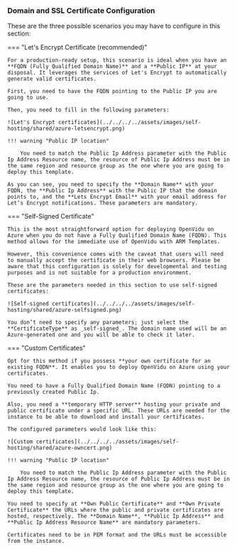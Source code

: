 ### Domain and SSL Certificate Configuration

These are the three possible scenarios you may have to configure in this section:


=== "Let's Encrypt Certificate (recommended)"

    For a production-ready setup, this scenario is ideal when you have an **FQDN (Fully Qualified Domain Name)** and a **Public IP** at your disposal. It leverages the services of Let's Encrypt to automatically generate valid certificates.

    First, you need to have the FQDN pointing to the Public IP you are going to use.

    Then, you need to fill in the following parameters:

    ![Let's Encrypt certificates](../../../../assets/images/self-hosting/shared/azure-letsencrypt.png)

    !!! warning "Public IP location"

        You need to match the Public Ip Address parameter with the Public Ip Address Resource name, the resource of Public Ip Address must be in the same region and resource group as the one where you are going to deploy this template.

    As you can see, you need to specify the **Domain Name** with your FQDN, the **Public Ip Address** with the Public IP that the domain points to, and the **Lets Encrypt Email** with your email address for Let’s Encrypt notifications. These parameters are mandatory.


=== "Self-Signed Certificate"

    This is the most straightforward option for deploying OpenVidu on Azure when you do not have a Fully Qualified Domain Name (FQDN). This method allows for the immediate use of OpenVidu with ARM Templates.

    However, this convenience comes with the caveat that users will need to manually accept the certificate in their web browsers. Please be aware that this configuration is solely for developmental and testing purposes and is not suitable for a production environment.

    These are the parameters needed in this section to use self-signed certificates:

    ![Self-signed certificates](../../../../assets/images/self-hosting/shared/azure-selfsigned.png)

    You don’t need to specify any parameters; just select the **CertificateType** as _self-signed_. The domain name used will be an Azure-generated one and you will be able to check it later.

=== "Custom Certificates"

    Opt for this method if you possess **your own certificate for an existing FQDN**. It enables you to deploy OpenVidu on Azure using your certificates.

    You need to have a Fully Qualified Domain Name (FQDN) pointing to a previously created Public Ip.

    Also, you need a **temporary HTTP server** hosting your private and public certificate under a specific URL. These URLs are needed for the instance to be able to download and install your certificates.

    The configured parameters would look like this:

    ![Custom certificates](../../../../assets/images/self-hosting/shared/azure-owncert.png)

    !!! warning "Public IP location"

        You need to match the Public Ip Address parameter with the Public Ip Address Resource name, the resource of Public Ip Address must be in the same region and resource group as the one where you are going to deploy this template.
    
    You need to specify at **Own Public Certificate** and **Own Private Certificate** the URLs where the public and private certificates are hosted, respectively. The **Domain Name**, **Public Ip Address** and **Public Ip Address Resource Name** are mandatory parameters.

    Certificates need to be in PEM format and the URLs must be accessible from the instance.
